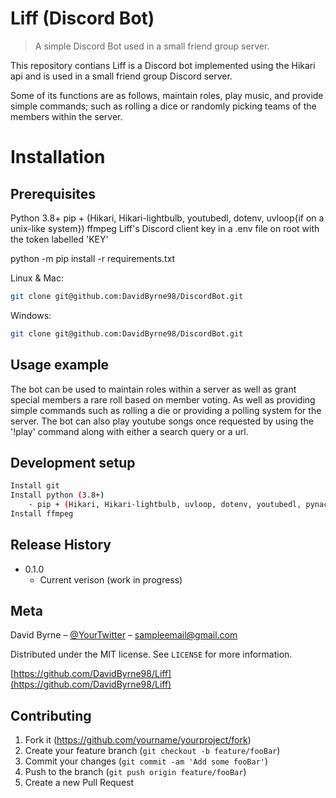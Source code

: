 # Liff (Discord Bot)
> A simple Discord Bot used in a small friend group server.

This repository contians Liff is a Discord bot implemented using the Hikari api and is used in a small friend group Discord server.

Some of its functions are as follows, maintain roles, play music, and provide simple commands; such as rolling a dice or randomly picking teams of the members within the server.

# Installation
## Prerequisites

Python 3.8+
pip + (Hikari, Hikari-lightbulb, youtubedl, dotenv, uvloop{if on a unix-like system})
ffmpeg
Liff's Discord client key in a .env file on root with the token labelled 'KEY'

python -m pip install -r requirements.txt

Linux & Mac:

```sh
git clone git@github.com:DavidByrne98/DiscordBot.git
```

Windows:

```sh
git clone git@github.com:DavidByrne98/DiscordBot.git
```

## Usage example

The bot can be used to maintain roles within a server as well as grant special members a rare roll based on member voting. As well as providing simple commands such as rolling a die or providing a polling system for the server.
The bot can also play youtube songs once requested by using the '!play' command along with either a search query or a url.

## Development setup

```sh
Install git
Install python (3.8+)
	- pip + (Hikari, Hikari-lightbulb, uvloop, dotenv, youtubedl, pynacl packages)
Install ffmpeg
```

## Release History

* 0.1.0
    * Current verison (work in progress)

## Meta

David Byrne – [@YourTwitter](https://twitter.com/) – sampleemail@gmail.com

Distributed under the MIT license. See ``LICENSE`` for more information.

[https://github.com/DavidByrne98/Liff](https://github.com/DavidByrne98/Liff)

## Contributing

1. Fork it (<https://github.com/yourname/yourproject/fork>)
2. Create your feature branch (`git checkout -b feature/fooBar`)
3. Commit your changes (`git commit -am 'Add some fooBar'`)
4. Push to the branch (`git push origin feature/fooBar`)
5. Create a new Pull Request
